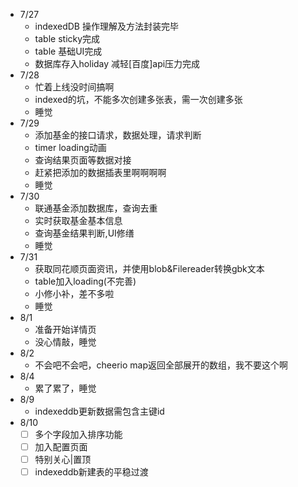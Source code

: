 - 7/27
  - indexedDB 操作理解及方法封装完毕
  - table sticky完成
  - table 基础UI完成
  - 数据库存入holiday 减轻[百度]api压力完成
- 7/28
  - 忙着上线没时间搞啊
  - indexed的坑，不能多次创建多张表，需一次创建多张
  - 睡觉
- 7/29
  - 添加基金的接口请求，数据处理，请求判断
  - timer loading动画
  - 查询结果页面等数据对接
  - 赶紧把添加的数据插表里啊啊啊啊
  - 睡觉
- 7/30
  - 联通基金添加数据库，查询去重
  - 实时获取基金基本信息
  - 查询基金结果判断,UI修缮
  - 睡觉
- 7/31
  - 获取同花顺页面资讯，并使用blob&Filereader转换gbk文本
  - table加入loading(不完善)
  - 小修小补，差不多啦
  - 睡觉
- 8/1
  - 准备开始详情页
  - 没心情敲，睡觉
- 8/2
  - 不会吧不会吧，cheerio map返回全部展开的数组，我不要这个啊
- 8/4
  - 累了累了，睡觉
- 8/9
  - indexeddb更新数据需包含主键id
- 8/10
  - [ ] 多个字段加入排序功能
  - [ ] 加入配置页面
  - [ ] 特别关心|置顶
  - [ ] indexeddb新建表的平稳过渡